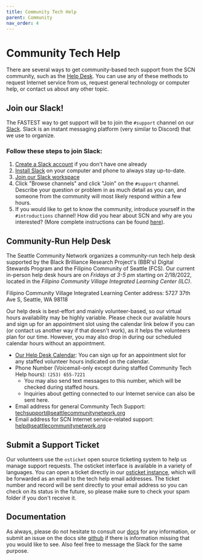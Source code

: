 ```yaml
---
title: Community Tech Help
parent: Community
nav_order: 4
---
```


# Community Tech Help

There are several ways to get community-based tech support from the SCN community, such as the [Help Desk](https://calendar.google.com/calendar/u/0/embed?src=c_grfefg3uklclsha3h8mhci8sdc@group.calendar.google.com&ctz=America/Los_Angeles).
You can use any of these methods to request Internet service from us, request general technology or computer help, or contact us about any other topic.  

## Join our Slack!

The FASTEST way to get support will be to join the `#support` channel on our [Slack](https://seattlecommunitynet.slack.com). 
Slack is an instant messaging platform (very similar to Discord) that we use to organize.

### Follow these steps to join Slack:

1. [Create a Slack account](https://slack.com/get-started#/create) if you don't have one already
2. [Install Slack](https://slack.com/downloads/) on your computer and phone to always stay up-to-date.
3. [Join our Slack workspace](https://join.slack.com/t/seattlecommunitynet/shared_invite/zt-kdm2ow00-QXhuqWHpFLTAiLmJN4IIgQ)
4. Click "Browse channels" and click "Join" on the `#support` channel. Describe your question or problem in as much detail as you can, and someone from the community will most likely respond within a few hours.
5. If you would like to get to know the community, introduce yourself in the `#introductions` channel! How did you hear about SCN and why are you interested?
(More complete instructions can be found [here](https://docs.seattlecommunitynetwork.org/get-started)).

## Community-Run Help Desk 

The Seattle Community Network organizes a community-run tech help desk supported by the Black Brilliance Research Project's (BBR's) Digital Stewards Program and the Filipino Community of Seattle (FCS). Our current in-person help desk hours are on *Fridays at 3-5 pm* starting on 2/18/2022, located in the *Filipino Community Village Integrated Learning Center (ILC)*.

Filipino Community Village Integrated Learning Center address:
5727 37th Ave S, Seattle, WA 98118

Our help desk is best-effort and mainly volunteer-based, so our virtual hours availability may be highly variable. 
Please check our available hours and sign up for an appointment slot using the calendar link below if you can (or contact us another way if that doesn't work), as it helps the volunteers plan for our time.
However, you may also drop in during our scheduled calendar hours without an appointment.

* [Our Help Desk Calendar](https://calendar.google.com/calendar/u/0/embed?src=c_grfefg3uklclsha3h8mhci8sdc@group.calendar.google.com&ctz=America/Los_Angeles): You can sign up for an appointment slot for any staffed volunteer hours indicated on the calendar. 
* Phone Number (Voicemail-only except during staffed Community Tech Help hours): `(253) 655-7221`
    * You may also send text messages to this number, which will be checked during staffed hours.
    * Inquiries about getting connected to our Internet service can also be sent here. 
* Email address for general Community Tech Support: [techsupport@seattlecommunitynetwork.org](mailto:techsupport@seattlecommunitynetwork.org)
* Email address for SCN Internet service-related support: [help@seattlecommunitynetwork.org](mailto:help@seattlecommunitynetwork.org)


## Submit a Support Ticket

Our volunteers use the `osticket` open source ticketing system to help us manage support requests.
The osticket interface is available in a variety of languages. 
You can open a ticket directly in our [osticket instance](https://support.seattlecommunitynetwork.org), which will be forwarded as an email to the tech help email addresses.
The ticket number and record will be sent directly to your email address so you can check on its status in the future, so please make sure to check your spam folder if you don't receive it.

## Documentation

As always, please do not hesitate to consult our [docs](https://docs.seattlecommunitynetwork.org) for any information, or submit an issue on the docs site [github](https://github.com/Local-Connectivity-Lab/scn-documentation) if there is information missing that you would like to see.
Also feel free to message the Slack for the same purpose.
